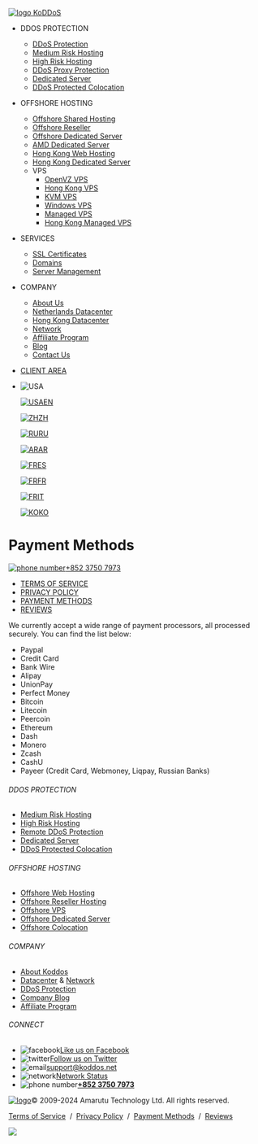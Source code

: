 [![logo KoDDoS](images/logo.png)](https://koddos.net/index.html)

* DDOS PROTECTION
    * [DDoS Protection](https://koddos.net/ddos-protection.html)
    * [Medium Risk Hosting](https://koddos.net/medium-risk-hosting.html)
    * [High Risk Hosting](https://koddos.net/high-risk-hosting.html)
    * [DDoS Proxy Protection](https://koddos.net/ddos-proxy-protection.html)
    * [Dedicated Server](https://koddos.net/ddos-protected-dedicated-servers.html)
    * [DDoS Protected Colocation](https://koddos.net/ddos-protected-colocation.html)
* OFFSHORE HOSTING
    * [Offshore Shared Hosting](https://koddos.net/offshore.html)
    * [Offshore Reseller](https://koddos.net/offshore-hosting-reseller.html)
    * [Offshore Dedicated Server](https://koddos.net/offshore-dedicated-servers.html)
    * [AMD Dedicated Server](https://koddos.net/amd-dedicated-server.html)
    * [Hong Kong Web Hosting](https://koddos.net/web-hosting-hong-kong.html)
    * [Hong Kong Dedicated Server](https://koddos.net/hong-kong-dedicated-server.html)
    * VPS
        * [OpenVZ VPS](https://koddos.net/openvz-vps.html)
        * [Hong Kong VPS](https://koddos.net/hong-kong-vps.html)
        * [KVM VPS](https://koddos.net/kvm-vps.html)
        * [Windows VPS](https://koddos.net/windows-vps.html)
        * [Managed VPS](https://koddos.net/managed-vps.html)
        * [Hong Kong Managed VPS](https://koddos.net/hong-kong-managed-vps.html)
* SERVICES
    * [SSL Certificates](https://koddos.net/ssl.html)
    * [Domains](https://koddos.net/domain.html)
    * [Server Management](https://koddos.net/server-management.html)
* COMPANY
    * [About Us](https://koddos.net/about.html)
    * [Netherlands Datacenter](https://koddos.net/datacenter.html)
    * [Hong Kong Datacenter](https://koddos.net/hong-kong-datacenter.html)
    * [Network](https://koddos.net/network.html)
    * [Affiliate Program](https://koddos.net/affiliate.html)
    * [Blog](https://koddos.net/blog)
    * [Contact Us](https://koddos.net/contact.html)
* [CLIENT AREA](https://koddos.net/clients/)
* ![USA](images/flags/USA.png)
    
    [![USA](images/flags/USA.png)EN](https://koddos.net/)
    
    [![ZH](images/flags/ZH.png)ZH](https://zh.koddos.net/)
    
    [![RU](images/flags/RU.png)RU](https://ru.koddos.net/)
    
    [![AR](images/flags/AR.png)AR](https://ar.koddos.net/)
    
    [![FR](images/flags/ES.png)ES](https://es.koddos.net/)
    
    [![FR](images/flags/FR.png)FR](https://fr.koddos.net/)
    
    [![FR](images/flags/IT.png)IT](https://it.koddos.net/)
    
    [![KO](images/flags/KO.png)KO](https://ko.koddos.net/)
    

Payment Methods
===============

[![phone number](images/call.png)+852 3750 7973](tel:+85237507973)

* [TERMS OF SERVICE](https://koddos.net/tos.html)
* [PRIVACY POLICY](https://koddos.net/privacy.html)
* [PAYMENT METHODS](https://koddos.net/payment-methods.html)
* [REVIEWS](https://koddos.net/reviews.html)

We currently accept a wide range of payment processors, all processed securely. You can find the list below:

* Paypal
* Credit Card
* Bank Wire
* Alipay
* UnionPay
* Perfect Money
* Bitcoin
* Litecoin
* Peercoin
* Ethereum
* Dash
* Monero
* Zcash
* CashU
* Payeer (Credit Card, Webmoney, Liqpay, Russian Banks)

###### DDOS PROTECTION

* [Medium Risk Hosting](https://koddos.net/medium-risk-hosting.html)
* [High Risk Hosting](https://koddos.net/high-risk-hosting.html)
* [Remote DDoS Protection](https://koddos.net/ddos-proxy-protection.html)
* [Dedicated Server](https://koddos.net/ddos-protected-dedicated-servers.html)
* [DDoS Protected Colocation](https://koddos.net/ddos-protected-colocation.html)

###### OFFSHORE HOSTING

* [Offshore Web Hosting](https://koddos.net/offshore.html)
* [Offshore Reseller Hosting](https://koddos.net/offshore-hosting-reseller.html)
* [Offshore VPS](https://koddos.net/openvz-vps.html)
* [Offshore Dedicated Server](https://koddos.net/offshore-dedicated-servers.html)
* [Offshore Colocation](https://koddos.net/clients/submitticket.php?step=2&deptid=3)

###### COMPANY

* [About Koddos](https://koddos.net/about.html)
* [Datacenter](https://koddos.net/datacenter.html) & [Network](https://koddos.net/network.html)
* [DDoS Protection](https://koddos.net/ddos-protection.html)
* [Company Blog](https://koddos.net/blog)
* [Affiliate Program](https://koddos.net/affiliate.html)

###### CONNECT

* ![facebook](images/FB.png)[Like us on Facebook](https://www.facebook.com/KoddosNET)
* ![twitter](images/Twitter.png)[Follow us on Twitter](https://twitter.com/KoddosNET)
* ![email](images/Mail.png)[support@koddos.net](mailto:support@koddos.net)
* ![network](images/network-icon.png)[Network Status](https://status.koddos.net/)
* ![phone number](images/Phone.png)[**+852 3750 7973**](tel:+85237507973)

 [![logo](images/footerlogo.png)](https://koddos.net/index.html)© 2009-2024 Amarutu Technology Ltd. All rights reserved.

[Terms of Service](https://koddos.net/tos.html)  /  [Privacy Policy](https://koddos.net/privacy.html)  /  [Payment Methods](https://koddos.net/payment-methods.html)  /  [Reviews](https://koddos.net/reviews.html)

![](//googleads.g.doubleclick.net/pagead/viewthroughconversion/993196856/?value=0&guid=ON&script=0)